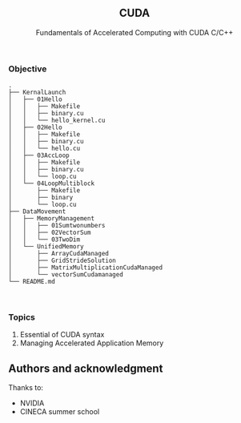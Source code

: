  <p align="center">

 </p>
 
 <h2 align="center"> CUDA </h2>

<p align="center"> Fundamentals of Accelerated Computing with CUDA C/C++ </p>
  


<br>

### Objective

```
.
├── KernalLaunch
│   ├── 01Hello
│   │   ├── Makefile
│   │   ├── binary.cu
│   │   └── hello_kernel.cu
│   ├── 02Hello
│   │   ├── Makefile
│   │   ├── binary.cu
│   │   └── hello.cu
│   ├── 03AccLoop
│   │   ├── Makefile
│   │   ├── binary.cu
│   │   └── loop.cu
│   └── 04LoopMultiblock
│       ├── Makefile
│       ├── binary
│       └── loop.cu
├── DataMovement
│   ├── MemoryManagement
│   │   ├── 01Sumtwonumbers
│   │   ├── 02VectorSum
│   │   └── 03TwoDim
│   └── UnifiedMemory
│       ├── ArrayCudaManaged
│       ├── GridStrideSolution
│       ├── MatrixMultiplicationCudaManaged
│       └── vectorSumCudamanaged
└── README.md
```

<br>

### Topics
1. Essential of CUDA syntax
2. Managing Accelerated Application Memory

## Authors and acknowledgment
Thanks to:
- NVIDIA
- CINECA summer school
